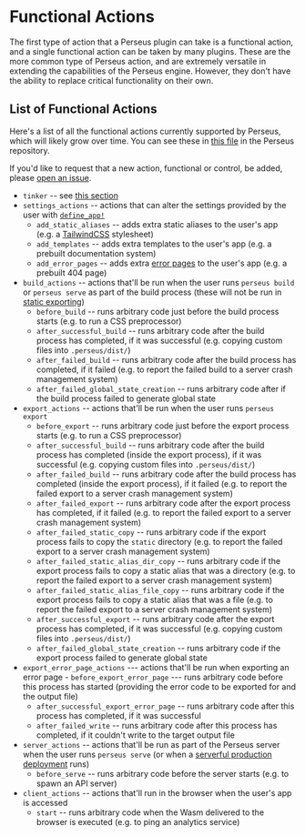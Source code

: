 # Functional Actions

The first type of action that a Perseus plugin can take is a functional action, and a single functional action can be taken by many plugins. These are the more common type of Perseus action, and are extremely versatile in extending the capabilities of the Perseus engine. However, they don't have the ability to replace critical functionality on their own.

## List of Functional Actions

Here's a list of all the functional actions currently supported by Perseus, which will likely grow over time. You can see these in [this file](https://github.com/arctic-hen7/perseus/blob/main/packages/perseus/src/plugins/functional.rs) in the Perseus repository.

If you'd like to request that a new action, functional or control, be added, please [open an issue](https://github.com/arctic-hen7/perseus/issues/new/choose).

-   `tinker` -- see [this section](:reference/plugins/tinker)
-   `settings_actions` -- actions that can alter the settings provided by the user with [`define_app!`](:reference/define-app)
    -   `add_static_aliases` -- adds extra static aliases to the user's app (e.g. a [TailwindCSS](https://tailwindcss.com) stylesheet)
    -   `add_templates` -- adds extra templates to the user's app (e.g. a prebuilt documentation system)
    -   `add_error_pages` -- adds extra [error pages](:reference/error-pages) to the user's app (e.g. a prebuilt 404 page)
-   `build_actions` -- actions that'll be run when the user runs `perseus build` or `perseus serve` as part of the build process (these will not be run in [static exporting](:reference/exporting))
    -   `before_build` -- runs arbitrary code just before the build process starts (e.g. to run a CSS preprocessor)
    -   `after_successful_build` -- runs arbitrary code after the build process has completed, if it was successful (e.g. copying custom files into `.perseus/dist/`)
    -   `after_failed_build` -- runs arbitrary code after the build process has completed, if it failed (e.g. to report the failed build to a server crash management system)
    -   `after_failed_global_state_creation` -- runs arbitrary code after if the build process failed to generate global state
-   `export_actions` -- actions that'll be run when the user runs `perseus export`
    -   `before_export` -- runs arbitrary code just before the export process starts (e.g. to run a CSS preprocessor)
    -   `after_successful_build` -- runs arbitrary code after the build process has completed (inside the export process), if it was successful (e.g. copying custom files into `.perseus/dist/`)
    -   `after_failed_build` -- runs arbitrary code after the build process has completed (inside the export process), if it failed (e.g. to report the failed export to a server crash management system)
    -   `after_failed_export` -- runs arbitrary code after the export process has completed, if it failed (e.g. to report the failed export to a server crash management system)
    -   `after_failed_static_copy` -- runs arbitrary code if the export process fails to copy the `static` directory (e.g. to report the failed export to a server crash management system)
    -   `after_failed_static_alias_dir_copy` -- runs arbitrary code if the export process fails to copy a static alias that was a directory (e.g. to report the failed export to a server crash management system)
    -   `after_failed_static_alias_file_copy` -- runs arbitrary code if the export process fails to copy a static alias that was a file (e.g. to report the failed export to a server crash management system)
    -   `after_successful_export` -- runs arbitrary code after the export process has completed, if it was successful (e.g. copying custom files into `.perseus/dist/`)
    -   `after_failed_global_state_creation` -- runs arbitrary code if the export process failed to generate global state
-   `export_error_page_actions` --- actions that'll be run when exporting an error page - `before_export_error_page` --- runs arbitrary code before this process has started (providing the error code to be exported for and the output file)
    -   `after_successful_export_error_page` -- runs arbitrary code after this process has completed, if it was successful
    -   `after_failed_write` -- runs arbitrary code after this process has completed, if it couldn't write to the target output file
-   `server_actions` -- actions that'll be run as part of the Perseus server when the user runs `perseus serve` (or when a [serverful production deployment](:reference/deploying/serverful) runs)
    -   `before_serve` -- runs arbitrary code before the server starts (e.g. to spawn an API server)
-   `client_actions` -- actions that'll run in the browser when the user's app is accessed
    -   `start` -- runs arbitrary code when the Wasm delivered to the browser is executed (e.g. to ping an analytics service)
